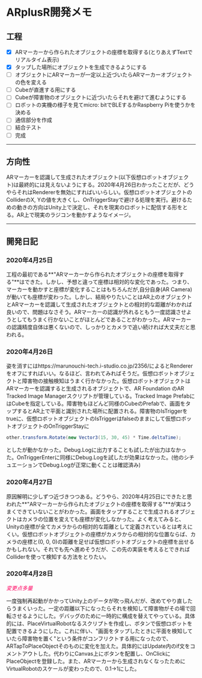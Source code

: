 # ARplusR開発メモ

## 工程

- [x] ARマーカーから作られたオブジェクトの座標を取得する(とりあえずTextでリアルタイム表示)
- [x] タップした場所にオブジェクトを生成できるようにする
- [ ] オブジェクトにARマーカーが一定以上近づいたらARマーカーオブジェクトの色を変える
- [ ] Cubeが直進する用にする
- [ ] Cubeが障害物のオブジェクトに近づいたらそれを避けて進むようにする
- [ ] ロボットの実機の様子を見てmicro: bitでBLEするかRaspberry Piを使うかを決める
- [ ] 通信部分を作成
- [ ] 結合テスト
- [ ] 完成

---

## 方向性

  ARマーカーを認識して生成されたオブジェクト(以下仮想ロボットオブジェクト)は最終的には見えないようにする。2020年4月26日わかったことだが、どうやらそれはRendererを無効にすればいいらしい。仮想ロボットオブジェクトのColliderのX, Yの値を大きくし、OnTriggerStayで避ける処理を実行。避けるための動きの方向はUnity上で決定し、それを現実のロボットに配信する形をとる。AR上で現実のラジコンを動かすようなイメージ。

---

## 開発日記

### 2020年4月25日

 工程の最初である**"ARマーカーから作られたオブジェクトの座標を取得する"**はできた。しかし、予想と違って座標は相対的な変化であった。つまり、マーカーを動かすと座標が変化することはもちろんだが,自分自身(AR Camera)が動いても座標が変わった。しかし、結局やりたいことはAR上のオブジェクトとARマーカーを認識して生成されたオブジェクトとの相対的な距離がわかれば良いので、問題はなさそう。ARマーカーの認識が外れるともう一度認識させようとしてもうまく行かないことがほとんどであることがわかった。ARマーカーの認識精度自体は悪くないので、しっかりとカメラで追い続ければ大丈夫だと思われる。

### 2020年4月26日

 姿を消すにはhttps://marunouchi-tech.i-studio.co.jp/2356/によるとRendererをオフにすればいい。なるほど、言われてみればそうだ。仮想ロボットオブジェクトと障害物の接触検知はうまく行かなかった。仮想ロボットオブジェクトはARマーカーを認識すると生成されるオブジェクトで、AR Foundation のAR Tracked Image Managerスクリプトが管理している。Tracked Image PrefabにはCubeを指定している。障害物もほどんど同様のCubeのPrefabで、画面をタップするとAR上で平面と識別された場所に配置される。障害物のIsTriggerをtrueに、仮想ロボットオブジェクトのIsTriggerはfalseのままにして仮想ロボットオブジェクトのOnTriggerStayに

```c#
other.transform.Rotate(new Vector3(15, 30, 45) * Time.deltaTime);
```

としたが動かなかった。Debug.Logに出力することも試したが出力はなかった。OnTriggerEnterに同様にDebug.Logを試したが効果はなかった。(他のシチュエーションでDebug.Logが正常に動くことは確認済み)

### 2020年4月27日

 原因解明に少しずつ近づきつつある。どうやら、2020年4月25日にできたと思われた**"ARマーカーから作られたオブジェクトの座標を取得する"**が実はうまくできていないことがわかった。画面をタップすることで生成されるオブジェクトはカメラの位置を変えても座標が変化しなかった。よく考えてみると、Unityの座標が全てカメラからの相対的な距離として定義されているとは考えにくい。仮想ロボットオブジェクトの座標がカメラからの相対的な位置ならば、カメラの座標と(0, 0, 0)の距離を足せば仮想ロボットオブジェクトの座標を出せるかもしれない。それでも先へ進めそうだが、この先の実装を考えるとできればColliderを使って検知する方法をとりたい。

### 2020年4月28日

*<font color="#FF0461">変更点多量</font>*

 一度強制再起動がかかってUnity上のデータが吹っ飛んだが、改めてやり直したらうまくいった。一定の距離以下になったらそれを検知して障害物がその場で回転させるようにした。デバッグのために一時的に構成を替えてやっている。具体的には、PlaceVirtualRobotなるスクリプトを作成し、ボタンで仮想ロボットを配置できるようにした。これに伴い、"画面をタップしたときに平面を検知していたら障害物を置く"という条件がコンフリクトする用になったので、ARTapToPlaceObjectそのものに変化を加えた。具体的にはUpdate内のif文をコメントアウトした。代わりにCanvas上にボタンを配置し、OnClickにPlaceObjectを登録した。また、ARマーカーから生成されなくなったためにVirtualRobotのスケールが変わったので、0.1→1にした。

